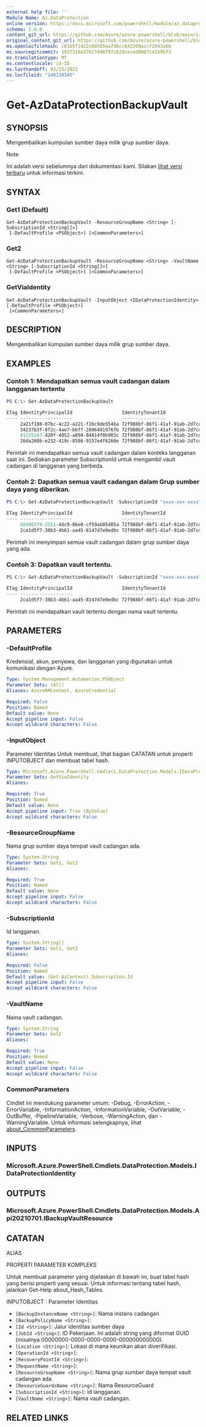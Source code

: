 ```yaml
---
external help file: ''
Module Name: Az.DataProtection
online version: https://docs.microsoft.com/powershell/module/az.dataprotection/get-azdataprotectionbackupvault
schema: 2.0.0
content_git_url: https://github.com/Azure/azure-powershell/blob/main/src/DataProtection/help/Get-AzDataProtectionBackupVault.md
original_content_git_url: https://github.com/Azure/azure-powershell/blob/main/src/DataProtection/help/Get-AzDataProtectionBackupVault.md
ms.openlocfilehash: c8165f1422cb9565ea7d0cc842209accf2843a6b
ms.sourcegitcommit: 1927316437817d48f97c62dceced0067c41b95f2
ms.translationtype: MT
ms.contentlocale: id-ID
ms.lasthandoff: 03/15/2022
ms.locfileid: "140139345"
---
```

# Get-AzDataProtectionBackupVault

## SYNOPSIS
Mengembalikan kumpulan sumber daya milik grup sumber daya.

> [!NOTE]
>Ini adalah versi sebelumnya dari dokumentasi kami. Silakan [lihat versi terbaru](/powershell/module/az.dataprotection/get-azdataprotectionbackupvault) untuk informasi terkini.

## SYNTAX

### Get1 (Default)
```
Get-AzDataProtectionBackupVault -ResourceGroupName <String> [-SubscriptionId <String[]>]
 [-DefaultProfile <PSObject>] [<CommonParameters>]
```

### Get2
```
Get-AzDataProtectionBackupVault -ResourceGroupName <String> -VaultName <String> [-SubscriptionId <String[]>]
 [-DefaultProfile <PSObject>] [<CommonParameters>]
```

### GetViaIdentity
```
Get-AzDataProtectionBackupVault -InputObject <IDataProtectionIdentity> [-DefaultProfile <PSObject>]
 [<CommonParameters>]
```

## DESCRIPTION
Mengembalikan kumpulan sumber daya milik grup sumber daya.

## EXAMPLES

### Contoh 1: Mendapatkan semua vault cadangan dalam langganan tertentu
```powershell
PS C:\> Get-AzDataProtectionBackupVault

ETag IdentityPrincipalId                  IdentityTenantId                     IdentityType   Location      Name                          Type
---- -------------------                  ----------------                     ------------   --------      ----                          ----
     2a21f108-07bc-4c22-a221-f26c9de554ba 72f988bf-86f1-41af-91ab-2d7cd011db47 SystemAssigned westus        adigupt-backupcenter-ga-Vault Microsoft.DataProtection/backupV�
     34237b3f-8f2c-4ae7-bbff-2896491976fb 72f988bf-86f1-41af-91ab-2d7cd011db47 SystemAssigned westcentralus BC-Usability-Vault-WCUS       Microsoft.DataProtection/backupV�
     41155247-420f-4052-a894-84814f0b983c 72f988bf-86f1-41af-91ab-2d7cd011db47 SystemAssigned centraluseuap NilayBackupVault              Microsoft.DataProtection/backupV�
     26da260b-e232-419c-8586-9157e4f6260e 72f988bf-86f1-41af-91ab-2d7cd011db47 SystemAssigned centraluseuap dpprunnervaultus              Microsoft.DataProtection/backupV�
```

Perintah ini mendapatkan semua vault cadangan dalam konteks langganan saat ini.
Sediakan parameter SubscriptionId untuk mengambil vault cadangan di langganan yang berbeda.

### Contoh 2: Dapatkan semua vault cadangan dalam Grup sumber daya yang diberikan.
```powershell
PS C:\> Get-AzDataProtectionBackupVault -SubscriptionId "xxxx-xxx-xxxx" -ResourceGroupName sarath-rg

ETag IdentityPrincipalId                  IdentityTenantId                     IdentityType   Location      Name            Type
---- -------------------                  ----------------                     ------------   --------      ----            ----
     05400379-2551-4dc9-86e0-cf59ab05405a 72f988bf-86f1-41af-91ab-2d7cd011db47 SystemAssigned centraluseuap sarath-dppvault Microsoft.DataProtection/backupVaults
     2ca1d5f7-38b3-4b61-aa45-8147d7e0edbc 72f988bf-86f1-41af-91ab-2d7cd011db47 SystemAssigned centraluseuap sarath-vault    Microsoft.DataProtection/backupVaults
```

Perintah ini menyimpan semua vault cadangan dalam grup sumber daya yang ada.

### Contoh 3: Dapatkan vault tertentu.
```powershell
PS C:\> Get-AzDataProtectionBackupVault -SubscriptionId "xxxx-xxx-xxxx" -ResourceGroupName sarath-rg -VaultName sarath-vault

ETag IdentityPrincipalId                  IdentityTenantId                     IdentityType   Location      Name            Type
---- -------------------                  ----------------                     ------------   --------      ----            ----
     2ca1d5f7-38b3-4b61-aa45-8147d7e0edbc 72f988bf-86f1-41af-91ab-2d7cd011db47 SystemAssigned centraluseuap sarath-vault    Microsoft.DataProtection/backupVaults
```

Perintah ini mendapatkan vault tertentu dengan nama vault tertentu.

## PARAMETERS

### -DefaultProfile
Kredensial, akun, penyewa, dan langganan yang digunakan untuk komunikasi dengan Azure.

```yaml
Type: System.Management.Automation.PSObject
Parameter Sets: (All)
Aliases: AzureRMContext, AzureCredential

Required: False
Position: Named
Default value: None
Accept pipeline input: False
Accept wildcard characters: False
```

### -InputObject
Parameter Identitas Untuk membuat, lihat bagian CATATAN untuk properti INPUTOBJECT dan membuat tabel hash.

```yaml
Type: Microsoft.Azure.PowerShell.Cmdlets.DataProtection.Models.IDataProtectionIdentity
Parameter Sets: GetViaIdentity
Aliases:

Required: True
Position: Named
Default value: None
Accept pipeline input: True (ByValue)
Accept wildcard characters: False
```

### -ResourceGroupName
Nama grup sumber daya tempat vault cadangan ada.

```yaml
Type: System.String
Parameter Sets: Get1, Get2
Aliases:

Required: True
Position: Named
Default value: None
Accept pipeline input: False
Accept wildcard characters: False
```

### -SubscriptionId
Id langganan.

```yaml
Type: System.String[]
Parameter Sets: Get1, Get2
Aliases:

Required: False
Position: Named
Default value: (Get-AzContext).Subscription.Id
Accept pipeline input: False
Accept wildcard characters: False
```

### -VaultName
Nama vault cadangan.

```yaml
Type: System.String
Parameter Sets: Get2
Aliases:

Required: True
Position: Named
Default value: None
Accept pipeline input: False
Accept wildcard characters: False
```

### CommonParameters
Cmdlet ini mendukung parameter umum: -Debug, -ErrorAction, -ErrorVariable, -InformationAction, -InformationVariable, -OutVariable, -OutBuffer, -PipelineVariable, -Verbose, -WarningAction, dan -WarningVariable. Untuk informasi selengkapnya, lihat [about_CommonParameters](http://go.microsoft.com/fwlink/?LinkID=113216).

## INPUTS

### Microsoft.Azure.PowerShell.Cmdlets.DataProtection.Models.IDataProtectionIdentity

## OUTPUTS

### Microsoft.Azure.PowerShell.Cmdlets.DataProtection.Models.Api20210701.IBackupVaultResource

## CATATAN

ALIAS

PROPERTI PARAMETER KOMPLEKS

Untuk membuat parameter yang dijelaskan di bawah ini, buat tabel hash yang berisi properti yang sesuai. Untuk informasi tentang tabel hash, jalankan Get-Help about_Hash_Tables.


INPUTOBJECT <IDataProtectionIdentity>: Parameter Identitas
  - `[BackupInstanceName <String>]`: Nama instans cadangan
  - `[BackupPolicyName <String>]`: 
  - `[Id <String>]`: Jalur identitas sumber daya
  - `[JobId <String>]`: ID Pekerjaan. Ini adalah string yang diformat GUID (misalnya 00000000-0000-0000-0000-000000000000).
  - `[Location <String>]`: Lokasi di mana keunikan akan diverifikasi.
  - `[OperationId <String>]`: 
  - `[RecoveryPointId <String>]`: 
  - `[RequestName <String>]`: 
  - `[ResourceGroupName <String>]`: Nama grup sumber daya tempat vault cadangan ada.
  - `[ResourceGuardsName <String>]`: Nama ResourceGuard
  - `[SubscriptionId <String>]`: Id langganan.
  - `[VaultName <String>]`: Nama vault cadangan.

## RELATED LINKS

